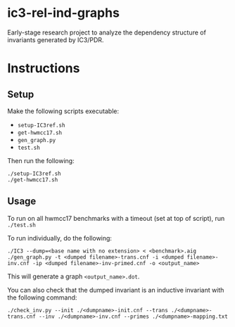 # ic3-rel-ind-graphs
Early-stage research project to analyze the dependency structure of invariants generated by IC3/PDR.

# Instructions

## Setup
Make the following scripts executable:
* `setup-IC3ref.sh`
* `get-hwmcc17.sh`
* `gen_graph.py`
* `test.sh`

Then run the following:
```
./setup-IC3ref.sh
./get-hwmcc17.sh
```

## Usage
To run on all hwmcc17 benchmarks with a timeout (set at top of script), run `./test.sh`

To run individually, do the following:
```
./IC3 --dump=<base name with no extension> < <benchmark>.aig
./gen_graph.py -t <dumped filename>-trans.cnf -i <dumped filename>-inv.cnf -ip <dumped filename>-inv-primed.cnf -o <output_name>
```

This will generate a graph `<output_name>.dot`.

You can also check that the dumped invariant is an inductive invariant with the following command:
```
./check_inv.py --init ./<dumpname>-init.cnf --trans ./<dumpname>-trans.cnf --inv ./<dumpname>-inv.cnf --primes ./<dumpname>-mapping.txt
```
